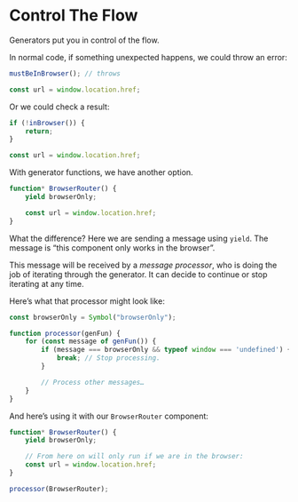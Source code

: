 # Control The Flow

Generators put you in control of the flow.

In normal code, if something unexpected happens, we could throw an error:

```js
mustBeInBrowser(); // throws

const url = window.location.href;
```

Or we could check a result:

```js
if (!inBrowser()) {
    return;
}

const url = window.location.href;
```

With generator functions, we have another option.

```js
function* BrowserRouter() {
    yield browserOnly;

    const url = window.location.href;
}
```

What the difference? Here we are sending a message using `yield`. The message is “this component only works in the browser”.

This message will be received by a _message processor_, who is doing the job of iterating through the generator. It can decide to continue or stop iterating at any time.

Here’s what that processor might look like:

```js
const browserOnly = Symbol("browserOnly");

function processor(genFun) {
    for (const message of genFun()) {
        if (message === browserOnly && typeof window === 'undefined') {
            break; // Stop processing.
        }

        // Process other messages…
    }
}
```

And here’s using it with our `BrowserRouter` component:

```js
function* BrowserRouter() {
    yield browserOnly;

    // From here on will only run if we are in the browser:
    const url = window.location.href;
}

processor(BrowserRouter);
```